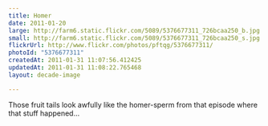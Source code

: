 ```yaml
---
title: Homer
date: 2011-01-20
large: http://farm6.static.flickr.com/5089/5376677311_726bcaa250_b.jpg
small: http://farm6.static.flickr.com/5089/5376677311_726bcaa250_s.jpg
flickrUrl: http://www.flickr.com/photos/pftqg/5376677311/
photoId: "5376677311"
createdAt: 2011-01-31 11:07:56.412425
updatedAt: 2011-01-31 11:08:22.765468
layout: decade-image

---
```

Those fruit tails look awfully like the homer-sperm from that episode where that stuff happened...
